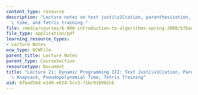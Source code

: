```yaml
---
content_type: resource
description: "Lecture notes on text justi\x1Ccation, parenthesization, knapsack, pseudopolynomial\
  \ time, and Tetris training."
file: /media/courses/6-006-introduction-to-algorithms-spring-2008/bfbad56de149e6245cc371bc918982cb_lec21.pdf
file_type: application/pdf
learning_resource_types:
- Lecture Notes
ocw_type: OCWFile
parent_title: Lecture Notes
parent_type: CourseSection
resourcetype: Document
title: "Lecture 21: Dynamic Programming III: Text Justi\x1Ccation, Parenthesization,\
  \ Knapsack, Pseudopolynomial Time, Tetris Training"
uid: bfbad56d-e149-e624-5cc3-71bc918982cb
---
```

